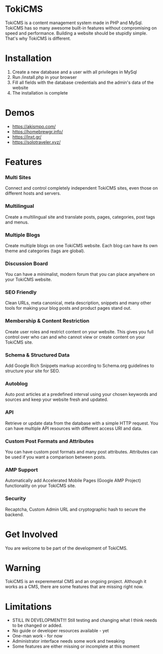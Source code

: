 TokiCMS
========
TokiCMS is a content management system made in PHP and MySql. TokiCMS has so many awesome built-in features without compromising on speed and performance. Building a website should be stupidly simple. That's why TokiCMS is different.

Installation
============
1. Create a new database and a user with all privileges in MySql
2. Run /install.php in your browser
3. Fill all fields with the database credentials and the admin's data of the website
4. The installation is complete

Demos
============
* https://akismpo.com/
* https://homebrewgr.info/
* https://lnxt.gr/
* https://solotraveler.xyz/

Features
============

### Multi Sites
Connect and control completely independent TokiCMS sites, even those on different hosts and servers.

### Multilingual
Create a multilingual site and translate posts, pages, categories, post tags and menus.

### Multiple Blogs
Create multiple blogs on one TokiCMS website. Each blog can have its own theme and categories (tags are global).

### Discussion Board
You can have a minimalist, modern forum that you can place anywhere on your TokiCMS website.

### SEO Friendly
Clean URLs, meta canonical, meta description, snippets and many other tools for making your blog posts and product pages stand out.

### Membership & Content Restriction
Create user roles and restrict content on your website. This gives you full control over who can and who cannot view or create content on your TokiCMS site.

### Schema & Structured Data
Add Google Rich Snippets markup according to Schema.org guidelines to structure your site for SEO.

### Autoblog
Auto post articles at a predefined interval using your chosen keywords and sources and keep your website fresh and updated.

### API
Retrieve or update data from the database with a simple HTTP request. You can have multiple API resources with different access URI and data.

### Custom Post Formats and Attributes
You can have custom post formats and many post attributes. Attributes can be used if you want a comparison between posts.

### AMP Support
Automatically add Accelerated Mobile Pages (Google AMP Project) functionality on your TokiCMS site.

### Security
Recaptcha, Custom Admin URL and cryptographic hash to secure the backend.

Get Involved
============
You are welcome to be part of the development of TokiCMS.

Warning
============
TokiCMS is an experemental CMS and an ongoing project. Although it works as a CMS, there are some features that are missing right now.

Limitations
============
* STILL IN DEVELOPMENT!!! Still testing and changing what I think needs to be changed or added.
* No guide or developer resources available - yet
* One-man work - for now
* Administrator interface needs some work and tweaking
* Some features are either missing or incomplete at this moment
